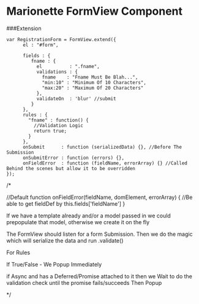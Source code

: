 Marionette FormView Component
============================

###Extension

```
var RegistrationForm = FormView.extend({
      el : "#form",

      fields : {
         fname : {
           el          : ".fname",
           validations : {
             fname    : "Fname Must Be Blah...",
             "min:10" : "Minimum Of 10 Characters",
             "max:20" : "Maximum Of 20 Characters"
           },
           validateOn  : 'blur' //submit
         }
      },
      rules : {
        "fname" : function() {
          //Validation Logic
          return true;
        }
      },
      onSubmit      : function (serializedData) {}, //Before The Submission
      onSubmitError : function (errors) {},
      onFieldError  : function (fieldName, errorArray) {} //Called Behind the scenes but allow it to be overridden
});
```

/*

//Default
function onFieldError(fieldName, domElement, errorArray) {
  //Be able to get fieldDef by this.fields['fieldName']
}

If we have a template already and/or a model passed in we could prepopulate that model, otherwise we create it on the fly

The FormView should listen for a form Submission. Then we do the magic which will serialize the data and run .validate()

For Rules

  If True/False - We Popup Immediately

  if Async and has a Deferred/Promise attached to it then we
  Wait to do the validation check until the promise fails/succeeds Then Popup

*/